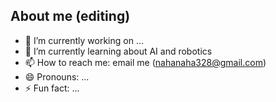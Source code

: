## About me (editing)

- 🔭 I’m currently working on ...
- 🌱 I’m currently learning about AI and robotics
- 📫 How to reach me: email me (nahanaha328@gmail.com)
- 😄 Pronouns: ...
- ⚡ Fun fact: ...
